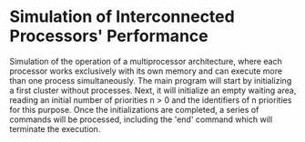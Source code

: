 # Simulation of Interconnected Processors' Performance
Simulation of the operation of a multiprocessor architecture, where each processor works exclusively with its own memory and can execute more than one process simultaneously.
The main program will start by initializing a first cluster without processes. Next, it will initialize an empty waiting area, reading an initial number of priorities n > 0 and the identifiers of n priorities for this purpose. Once the initializations are completed, a series of commands will be processed, including the 'end' command which will terminate the execution.
